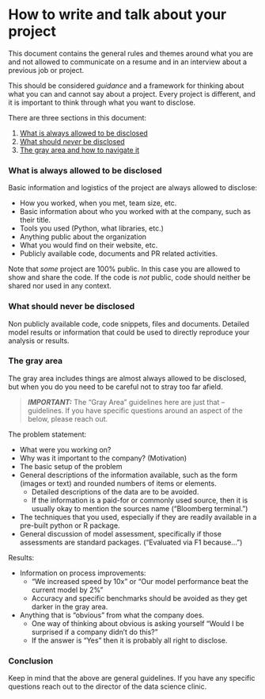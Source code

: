 # How to write and talk about your project

This document contains the general rules and themes around what you are and not allowed to communicate on a resume and in an interview about a previous job or project.

This should be considered _guidance_ and a framework for thinking about what you can and cannot say about a project. Every project is different, and it is important to think through what you want to disclose.

There are three sections in this document:

1. [What is always allowed to be disclosed](#what-is-always-allowed-to-be-disclosed)
2. [What should _never_ be disclosed](#what-should-never-be-disclosed)
3. [The gray area and how to navigate it](#the-gray-area)

### What is always allowed to be disclosed

Basic information and logistics of the project are always allowed to disclose:
* How you worked, when you met, team size, etc.
* Basic information about who you worked with at the company, such as their title.
* Tools you used (Python, what libraries, etc.)
* Anything public about the organization
* What you would find on their website, etc.
* Publicly available code, documents and PR related activities.

Note that _some_ project are 100\% public. In this case you are allowed to show and share the code. If the code is _not_ public, code should neither be shared nor used in any context.

### What should never be disclosed

Non publicly available code, code snippets, files and documents.
Detailed model results or information that could be used to directly reproduce your analysis or results.

### The gray area

The gray area includes things are almost always allowed to be disclosed, but when you do you need to be careful not to stray too far afield.

> **_IMPORTANT:_** The “Gray Area” guidelines here are just that – guidelines. If you have specific questions around an aspect of the below, please reach out.

The problem statement:
* What were you working on?
* Why was it important to the company? (Motivation)
* The basic setup of the problem
* General descriptions of the information available, such as the form (images or text) and rounded numbers of items or elements. 
    * Detailed descriptions of the data are to be avoided. 
    * If the information is a paid-for or commonly used source, then it is usually okay to mention the sources name (“Bloomberg terminal.”)
* The techniques that you used, especially if they are readily available in a pre-built python or R package.
* General discussion of model assessment, specifically if those assessments are standard packages. (“Evaluated via F1 because…”)

Results:

* Information on process improvements:
    * “We increased speed by 10x” or “Our model performance beat the current model by 2%”
    * Accuracy and specific benchmarks should be avoided as they get darker in the gray area.
* Anything that is “obvious” from what the company does.
    * One way of thinking about obvious is asking yourself “Would I be surprised if a company didn’t do this?” 
    * If the answer is “Yes” then it is probably all right to disclose.


### Conclusion

Keep in mind that the above are general guidelines. If you have any specific questions reach out to the director of the data science clinic.